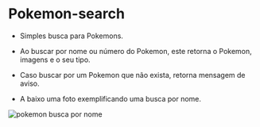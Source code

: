 # Pokemon-search

- Simples busca para Pokemons.

- Ao buscar por nome ou número do Pokemon, este retorna o Pokemon, imagens e o seu tipo.

- Caso buscar por um Pokemon que não exista, retorna mensagem de aviso.

- A baixo uma foto exemplificando uma busca por nome.

![pokemon busca por nome](https://user-images.githubusercontent.com/105459900/180490641-61382e20-53ac-4d2e-8422-4a63aed90d63.jpg)
